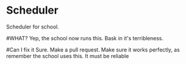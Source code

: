 # Scheduler
Scheduler for school. 

#WHAT?
Yep, the school now runs this. Bask in it's terribleness.

#Can I fix it
Sure. Make a pull request. Make sure it works perfectly, as remember the school uses this. It must be reliable
